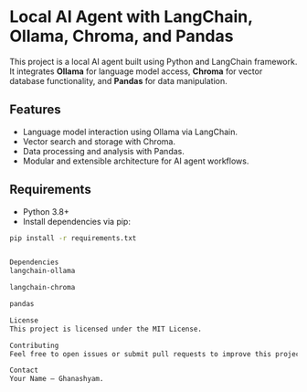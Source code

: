 # Local AI Agent with LangChain, Ollama, Chroma, and Pandas

This project is a local AI agent built using Python and LangChain framework. It integrates **Ollama** for language model access, **Chroma** for vector database functionality, and **Pandas** for data manipulation.

## Features

- Language model interaction using Ollama via LangChain.
- Vector search and storage with Chroma.
- Data processing and analysis with Pandas.
- Modular and extensible architecture for AI agent workflows.

## Requirements

- Python 3.8+
- Install dependencies via pip:

```bash
pip install -r requirements.txt


Dependencies
langchain-ollama

langchain-chroma

pandas

License
This project is licensed under the MIT License.

Contributing
Feel free to open issues or submit pull requests to improve this project.

Contact
Your Name — Ghanashyam.